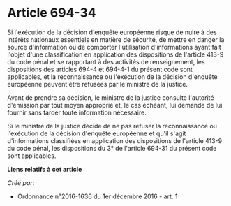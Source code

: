 # Article 694-34

Si l'exécution de la décision d'enquête européenne risque de nuire à des  intérêts nationaux essentiels en matière de
sécurité, de mettre en  danger la source d'information ou de comporter l'utilisation  d'informations ayant fait l'objet d'une
classification en application  des dispositions de l'article 413-9 du code pénal et se rapportant à des  activités de
renseignement, les dispositions des articles 694-4 et  694-4-1 du présent code sont applicables, et la reconnaissance ou
l'exécution de la décision d'enquête européenne peuvent être refusées  par le ministre de la justice. 

Avant de prendre  sa décision, le ministre de la justice consulte l'autorité d'émission  par tout moyen approprié et, le cas
échéant, lui demande de lui fournir  sans tarder toute information nécessaire. 

Si le  ministre de la justice décide de ne pas refuser la reconnaissance ou  l'exécution de la décision d'enquête européenne
et qu'il s'agit  d'informations classifiées en application des dispositions de l'article  413-9 du code pénal, les
dispositions du 3° de l'article 694-31 du  présent code sont applicables.

**Liens relatifs à cet article**

_Créé par_:

  - Ordonnance n°2016-1636 du 1er décembre 2016 - art. 1
